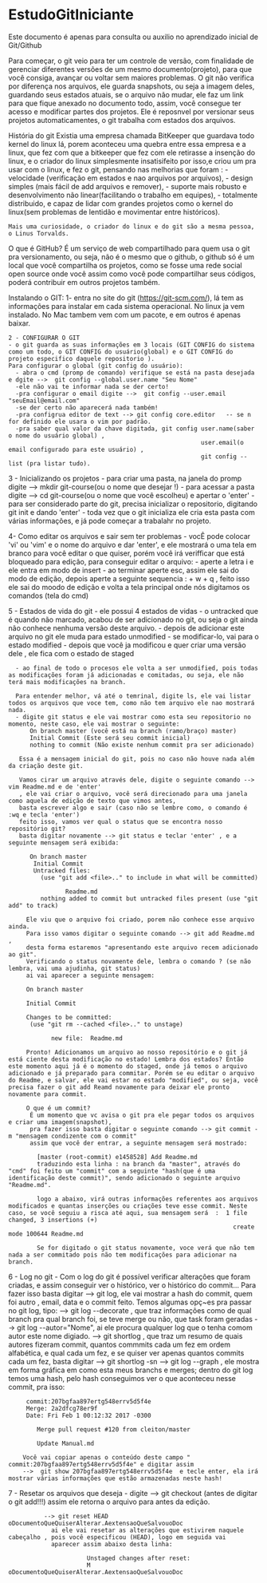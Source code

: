 # EstudoGitIniciante

  Este documento é apenas para consulta ou auxilio no aprendizado inicial de Git/Github

  Para começar, o git veio para ter um controle de versão, com finalidade de gerenciar diferentes versões de um mesmo documento(projeto), para que você consiga, avançar ou voltar sem maiores problemas.
  O git não verifica por diferença nos arquivos, ele guarda snapshots, ou seja a imagem deles, guardando seus estados atuais, se o arquivo não mudar, ele faz um link para que fique anexado no documento todo, assim, você consegue ter acesso e modificar partes dos projetos.
  Ele é reposnvel por versionar seus projetos automaticamentes, o git trabalha com estados dos arquivos.
 
  História do git
    Existia uma empresa chamada BitKeeper que guardava todo kernel do linux lá, porem aconteceu uma quebra entre essa empresa e a linux, que fez com que a bitkeeper que fez com ele retirasse a insenção do linux, e o criador do linux simplesmente insatisifeito por isso,e criou um pra usar com o linux, e fez o git, pensando nas melhorias que foram : - velocidade (verificação em estados e nao arquivos por arquivos), - design simples (mais fácil de add arquivos e remover), - suporte mais robusto e desenvolvimento não linear(facilitando o trabalho em equipes), - totalmente distribuido, e capaz de lidar com grandes projetos como o kernel do linux(sem problemas de lentidão e movimentar entre históricos).
    
    Mais uma curiosidade, o criador do linux e do git são a mesma pessoa, o Linus Torvalds.
    
  O que é GitHub? É um serviço de web compartilhado para quem usa o git pra versionamento, ou seja, não é o mesmo que o github, o github só é um local que você compartilha os projetos, como se fosse uma rede social open source onde você assim como você pode compartilhar seus códigos, poderá contribuir em outros projetos também.
  
  Instalando o GIT:
    1- entra no site do git (https://git-scm.com/), lá tem as informações para instalar em cada sistema operacional. No linux ja vem instalado. No Mac tambem vem com um pacote, e em outros é apenas baixar.
    
    2 - CONFIGURAR O GIT 
    - o git guarda as suas informações em 3 locais (GIT CONFIG do sistema como um todo, o GIT CONFIG do usuário(global) e o GIT CONFIG do projeto especifico daquele repositorio ). 
    Para configurar o global (git config do usuário):
      - abra o cmd (promp de comando) verifique se está na pasta desejada e dgite -->  git config --global.user.name "Seu Nome"
      -ele não vai te informar nada se der certo!
      -pra configurar o email digite -->  git config --user.email "seuEmail@email.com"
      -se der certo não aparecerá nada também!
      -pra configrua editor de text --> git config core.editor   -- se n for definido ele usara o vim por padrão.
      -pra saber qual valor da chave digitada, git config user.name(saber o nome do usuário global) ,
                                                          user.email(o email configurado para este usuário) , 
                                                          git config --list (pra listar tudo).
      
  3 - Inicializando os projetos
    - para criar uma pasta, na janela do promp digite -->  mkdir git-course(ou o nome que desejar !)
    - para acessar a pasta digite --> cd git-course(ou o nome que você escolheu) e apertar o 'enter'
    - para ser considerado parte do git, precisa inicializar o repositorio, digitando  git init e dando 'enter'
    - toda vez que o git inicializa ele cria esta pasta com várias informações, e já pode começar a trabalahr no projeto.
    
 4- Como editar os arquivos e sair sem ter problemas
    - vocÊ pode colocar 'vi' ou 'vim' e o nome do arquivo e dar 'enter', e ele mostrará o uma tela em branco para você editar o que quiser, porém você irá verifficar que está bloqueado para edição, para conseguir editar o arquivo:
    - aperte a letra i e ele entra em modo de insert
    - ao terminar aperte esc, assim ele sai do modo de edição, depois aperte a seguinte sequencia  : + w + q , feito isso ele sai do moodo de edição e volta a tela principal onde nós digitamos os comandos (tela do cmd)

5 - Estados de vida do git
    - ele possui 4 estados de vidas
      - o untracked que é quando não marcado, acabou de ser adicionado no git, ou seja o git ainda não conhece nenhuma versão deste arquivo.
      - depois de adicionar este arquivo no git ele muda para estado unmodified
      - se modificar-lo, vai para o estado modified
      - depois que você ja modificou e quer criar uma versão dele , ele fica com o estado de staged
      
      - ao final de todo o procesos ele volta a ser unmodified, pois todas as modificações foram já adicionadas e comitadas, ou seja, ele não terá mais modificações na branch.
      
      Para entender melhor, vá até o temrinal, digite ls, ele vai listar todos os arquivos que voce tem, como não tem arquivo ele nao mostrará nada.
      - digite git status e ele vai mostrar como esta seu repositorio no momento, neste caso, ele vai mostrar o seguinte:
          On branch master (você está na branch (ramo/braço) master)
          Initial Commit (Este será seu commit inicial)
          nothing to commit (Não existe nenhum commit pra ser adicionado)
       
       Essa é a mensagem inicial do git, pois no caso não houve nada além da criação deste git.
       
       Vamos cirar um arquivo através dele, digite o seguinte comando --> vim Readme.md e de 'enter' 
       , ele vai criar o arquivo, você será direcionado para uma janela como aquela de edição de texto que vimos antes, 
       basta escrever algo e sair (caso não se lembre como, o comando é :wq e tecla 'enter')
       feito isso, vamos ver qual o status que se encontra nosso repositório git?
       basta digitar novamente --> git status e teclar 'enter' , e a seguinte mensagem será exibida:
          
          On branch master
           Initial Commit
           Untracked files:
             (use "git add <file>.." to include in what will be committed)
             
                    Readme.md
             nothing added to commit but untracked files present (use "git add" to track)       
             
         Ele viu que o arquivo foi criado, porem não conhece esse arquivo ainda.
         Para isso vamos digitar o seguinte comando --> git add Readme.md  ,
         desta forma estaremos "apresentando este arquivo recem adicionado ao git".
         Verificando o status novamente dele, lembra o comando ? (se não lembra, vai uma ajudinha, git status)
         ai vai aparecer a seguinte mensagem:
         
         On branch master
          
         Initial Commit
         
         Changes to be committed:
          (use "git rm --cached <file>.." to unstage)
          
                new file:  Readme.md
                
         Pronto! Adicionamos um arquivo ao nosso repositório e o git já está ciente desta modificação no estado! Lembra dos estados? Então este momento aqui já é o momento do staged, onde já temos o arquivo adicionado e já preparado para commitar. Porém se eu editar o arquivo do Readme, e salvar, ele vai estar no estado "modified", ou seja, você precisa fazer o git add Reamd novamente para deixar ele pronto novamente para commit.
         
         O que é um commit? 
          É um momento que vc avisa o git pra ele pegar todos os arquivos e criar uma imagem(snapshot), 
          pra fazer isso basta digitar o seguinte comando --> git commit -m "mensagem condizente com o commit"
          assim que você der entrar, a seguinte mensagem será mostrado:
            
            [master (root-commit) e1458528] Add Readme.md
            traduzindo esta linha : na branch da "master", através do "cmd" foi feito um "commit" com a seguinte "hash(que é uma identificação deste commit)", sendo adicionado o seguinte arquivo "Readme.md".
            
            logo a abaixo, virá outras informações referentes aos arquivos modificados e quantas inserções ou criações teve esse commit. Neste caso, se você seguiu a risca até aqui, sua mensagem será  :  1 file changed, 3 insertions (+)
                                                                   create mode 100644 Readme.md
                                                                   
            Se for digitado o git status novamente, voce verá que não tem nada a ser commitado pois não tem modificações para adicionar na branch.
   
   6 - Log no git
    - Com o log do git é possível verificar alterações que foram criadas, e assim conseguir ver o histórico, ver o histórico do commit... Para fazer isso basta digitar --> git log, ele vai mostrar a hash do commit, quem foi  autro , email, data e o commit feito.
    Temos algumas opç~es pra passar no git log, tipo:
    --> git log --decorate , que traz informações como de qual branch pra qual branch foi, se teve merge ou não, que task foram geradas 
    --> git log --autor="Nome", ai ele procura qualquer log que o tenha comom autor este nome digiado.
    --> git shortlog , que traz um resumo de quais autores fizeram commit, quantos commmits cada um fez em ordem alfabética, e qual cada um fez, e se quiser ver apenas quantos commits cada um fez, basta digitar --> git shortlog -sn
    --> git log --graph , ele mostra em forma gráfica em como esta meus branchs e merges;
      dentro do git log temos uma hash, pelo hash conseguimos ver o que aconteceu nesse commit, pra isso:
         
         commit:207bgfaa897ertg548errv5d5f4e
         Merge: 2a2dfcg78er9f
         Date: Fri Feb 1 00:12:32 2017 -0300
         
            Merge pull request #120 from cleiton/master
            
            Update Manual.md
        
        Você vai copiar apenas o conteúdo deste campo " commit:207bgfaa897ertg548errv5d5f4e" e digitar assim 
        -->  git show 207bgfaa897ertg548errv5d5f4e  e tecle enter, ela irá mostrar várias informações que estão armazenadas neste hash!
        
 7 - Resetar os arquivos que deseja
    - digite  --> git checkout    (antes de digitar o git add!!!)
              assim ele retorna o arquivo para antes da edição.
              
              --> git reset HEAD oDocumentoQueQuiserAlterar.AextensaoQueSalvouoDoc
                ai ele vai resetar as alterações que estivirem naquele cabeçalho , pois você especificou (HEAD), logo em seguida vai
                aparecer assim abaixo desta linha:
                          
                          Unstaged changes after reset:
                          M     oDocumentoQueQuiserAlterar.AextensaoQueSalvouoDoc
             
               
     
            
         
